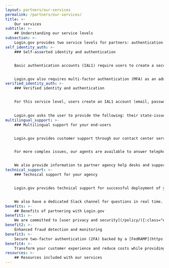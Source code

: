 ```yaml
---
layout: partners/our-services
permalink: /partners/our-services/
title: >-
    Our services
subtitle: >-
    ## Understanding our service levels
subsection: >-
    Login.gov provides two service levels for partners: authentication and identity verification. Login.gov leverages the <a href="https://pages.nist.gov/800-63-3/" class="external-link">NIST 800-63-3 Digital Identity Guidelines</a> for Identity Assurance Level (IAL) and Authenticator Assurance Level (AAL). Login.gov allows you to configure your service depending on the needs of your application.
self_identity_auth: >-
    ### Self-asserted identity and authentication


    Basic authentication accounts (IAL1) require users to create a secure account using an email address and a password.


    Login.gov also requires multi-factor authentication (MFA) as an additional security measure, such as face or touch unlock, PIV/CAC card, physical security key, authentication application, text or voice message, or backup codes. You can configure Login.gov MFA settings for your application to correspond with either NIST’s AAL1 or AAL2 level depending on your preferences.
verified_identity_auth: >-
    ### Verified identity and authentication


    For this service level, users create an IAL1 account (email, password and MFA) and then go a step further to prove their identity.

    
    Login.gov asks the user to provide the following: their state-issued identification card (ID), Social Security number (SSN), current address, and optionally a phone number to confirm home address. Login.gov’s identity verification process does not currently conform to the IAL2 specification because it does not include biometric verification.
multilingual_support: >-
    ### Multilingual support for your end-users


    Login.gov provides customer support through our contact center services in English, Spanish, and French (through a translation service) from 8:00 am to 8:00 pm ET Monday through Friday, excluding federal holidays. Most inquiries are received from the Login.gov contact form and answered by email within 2 business days.


    For more complex issues, our agents are available to answer telephone calls as well. Any needed services outside these hours are addressed on a case by case basis depending on partner needs.


    We also provide information to partner agency help desks and support teams to help end-users who may contact the agency with questions.
technical_support: >-
    ### Technical support for your agency


    Login.gov provides technical support for successful deployment of your integration. Our integration engineers can answer technical questions about our product, provide guidance on best practices for implementation, and facilitate the launch of your integration to production in weeks, not months.


    We also have a dedicated Slack channel for questions in real time. Additionally, we provide all partners with our step-by-step developer documents at <a href="https://developers.login.gov/" class="external-link">developers.login.gov</a>
benefits: >-
    ## Benefits of partnering with Login.gov
benefit1: >-
    We are committed to [user privacy and security](/policy/){:class="external-link"}
benefit2: >-
    Enhanced fraud detection and monitoring
benefit3: >-
    Secure two-factor authentication (2FA) backed by a [FedRAMP](https://www.fedramp.gov/){:class="external-link"} Moderate ATO
benefit4: >-
    Transform your customer experience and reduce costs while providing a modern, frictionless, and compliant foundation to build digital government services
resources: >-
    ## Resources included with our services
---
```

